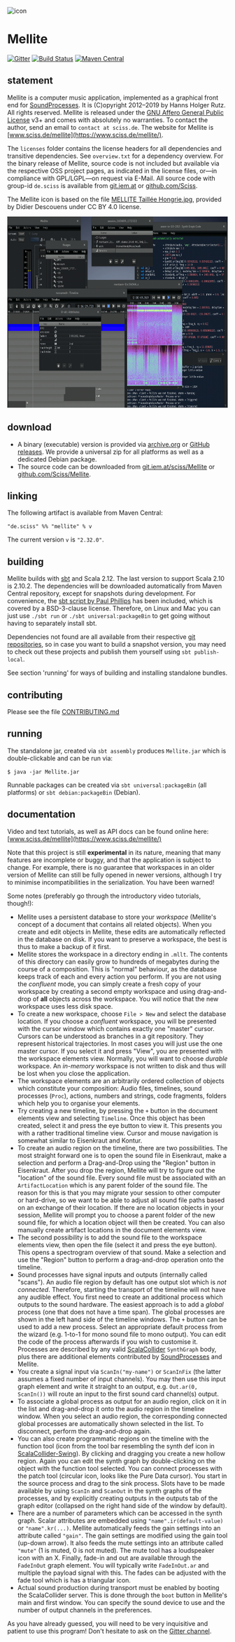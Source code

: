 ![icon](icons/application.png)

# Mellite

[![Gitter](https://badges.gitter.im/Join%20Chat.svg)](https://gitter.im/Sciss/Mellite?utm_source=badge&utm_medium=badge&utm_campaign=pr-badge&utm_content=badge)
[![Build Status](https://travis-ci.org/Sciss/Mellite.svg?branch=master)](https://travis-ci.org/Sciss/Mellite)
[![Maven Central](https://maven-badges.herokuapp.com/maven-central/de.sciss/mellite_2.11/badge.svg)](https://maven-badges.herokuapp.com/maven-central/de.sciss/mellite_2.11)

## statement

Mellite is a computer music application, implemented as a graphical front end
for [SoundProcesses](http://git.iem.at/sciss/SoundProcesses). It is (C)opyright 2012&ndash;2019 by Hanns Holger Rutz.
All rights reserved. Mellite is released under the
[GNU Affero General Public License](https://git.iem.at/sciss/Mellite/raw/master/LICENSE) v3+ and comes with
absolutely no warranties. To contact the author, send an email to `contact at sciss.de`.
The website for Mellite is [www.sciss.de/mellite](https://www.sciss.de/mellite/).

The `licenses` folder contains the license headers for all dependencies and transitive dependencies. See `overview.txt`
for a dependency overview. For the binary release of Mellite, source code is not included but available via the
respective OSS project pages, as indicated in the license files, or&mdash;in compliance with GPL/LGPL&mdash;on request
via E-Mail. All source code with group-id `de.sciss` is available from
[git.iem.at](https://git.iem.at/sciss) or [github.com/Sciss](https://github.com/Sciss).

The Mellite icon is based on the file
[MELLITE Taillée Hongrie.jpg](https://de.wikipedia.org/wiki/Mellit#/media/File:MELLITE_Taill%C3%A9e_Hongrie.jpg), 
provided by Didier Descouens under CC BY 4.0 license.

<img src="site/src/paradox/assets/images/screenshot.png" alt="screenshot" width="696" height="436"/>

## download

- A binary (executable) version is provided via [archive.org](https://archive.org/details/Mellite) or
  [GitHub releases](https://github.com/Sciss/Mellite/releases/latest).
  We provide a universal zip for all platforms as well as a dedicated Debian package.
- The source code can be downloaded from [git.iem.at/sciss/Mellite](https://git.iem.at/sciss/Mellite) or 
  [github.com/Sciss/Mellite](http://github.com/Sciss/Mellite).

## linking

The following artifact is available from Maven Central:

    "de.sciss" %% "mellite" % v

The current version `v` is `"2.32.0"`.

## building

Mellite builds with [sbt](http://scala-sbt.org/) and Scala 2.12. The last version to support Scala 2.10 is 2.10.2.
The dependencies will be downloaded automatically from Maven Central repository, except for snapshots during
development. For convenience, the [sbt script by Paul Phillips](https://github.com/paulp/sbt-extras) has been
included, which is covered by a BSD-3-clause license. Therefore, on Linux and Mac you can just use `./sbt run` or
`./sbt universal:packageBin` to get going without having to separately install sbt.

Dependencies not found are all available from their respective
[git repositories](https://git.iem.at/users/sciss/projects), so in case you want to build a snapshot version, you
may need to check out these projects and publish them yourself using `sbt publish-local`.

See section 'running' for ways of building and installing standalone bundles.

## contributing

Please see the file [CONTRIBUTING.md](CONTRIBUTING.md)

## running

The standalone jar, created via `sbt assembly` produces `Mellite.jar` which is double-clickable and can be run via:

    $ java -jar Mellite.jar

Runnable packages can be created via `sbt universal:packageBin` (all platforms) or `sbt debian:packageBin` (Debian).

## documentation

Video and text tutorials, as well as API docs can be found online here:
[www.sciss.de/mellite](https://www.sciss.de/mellite/)

Note that this project is still __experimental__ in its nature, meaning that many features are incomplete or buggy,
and that the application is subject to change. For example, there is no guarantee that workspaces in an older version
of Mellite can still be fully opened in newer versions, although I try to minimise incompatibilities in the
serialization. You have been warned!

Some notes (preferably go through the introductory video tutorials, though!):

- Mellite uses a persistent database to store your _workspace_ (Mellite's concept of a document that contains all related objects). When you create and edit objects in Mellite, these edits are automatically reflected in the database on disk. If you want to preserve a workspace, the best is thus to make a backup of it first.
- Mellite stores the workspace in a directory ending in `.mllt`. The contents of this directory can easily grow to hundreds of megabytes during the course of a composition. This is "normal" behaviour, as the database keeps track of each and every action you perform. If you are not using the _confluent_ mode, you can simply create a fresh copy of your workspace by creating a second empty workspace and using drag-and-drop of __all__ objects across the workspace. You will notice that the new workspace uses less disk space.
- To create a new workspace, choose `File > New` and select the database location. If you choose a _confluent_ workspace, you will be presented with the cursor window which contains exactly one "master" cursor. Cursors can be understood as branches in a git repository. They represent historical trajectories. In most cases you will just use the one master cursor. If you select it and press "View", you are presented with the workspace elements view. Normally, you will want to choose _durable_ workspace. An _in-memory_ workspace is not written to disk and thus will be lost when you close the application.
- The workspace elements are an arbitrarily ordered collection of objects which constitute your composition: Audio files, timelines, sound processes (`Proc`), actions, numbers and strings, code fragments, folders which help you to organise your elements.
- Try creating a new timeline, by pressing the `+` button in the document elements view and selecting `Timeline`. Once this object has been created, select it and press the eye button to view it. This presents you with a rather traditional timeline view. Cursor and mouse navigation is somewhat similar to Eisenkraut and Kontur.
- To create an audio region on the timeline, there are two possibilities. The most straight forward one is to open the sound file in Eisenkraut, make a selection and perform a Drag-and-Drop using the "Region" button in Eisenkraut. After you drop the region, Mellite will try to figure out the "location" of the sound file. Every sound file must be associated with an `ArtifactLocation` which is any parent folder of the sound file. The reason for this is that you may migrate your session to other computer or hard-drive, so we want to be able to adjust all sound file paths based on an exchange of their location. If there are no location objects in your session, Mellite will prompt you to choose a parent folder of the new sound file, for which a location object will then be created. You can also manually create artifact locations in the document elements view.
- The second possibility is to add the sound file to the workspace elements view, then open the file (select it and press the eye button). This opens a spectrogram overview of that sound. Make a selection and use the "Region" button to perform a drag-and-drop operation onto the timeline.
- Sound processes have signal inputs and outputs (internally called "scans"). An audio file region by default has one output slot which is _not connected_. Therefore, starting the transport of the timeline will not have any audible effect. You first need to create an additional process which outputs to the sound hardware. The easiest approach is to add a _global_ process (one that does not have a time span). The global processes are shown in the left hand side of the timeline windows. The `+` button can be used to add a new process. Select an appropriate default process from the wizard (e.g. 1-to-1 for mono sound file to mono output). You can edit the code of the process afterwards if you wish to customise it. Processes are described by any valid [ScalaCollider](https://git.iem.at/sciss/ScalaCollider) `SynthGraph` body, plus there are additional elements contributed by [SoundProcesses](https://git.iem.at/sciss/SoundProcesses) and Mellite.
- You create a signal input via `ScanIn("my-name")` or `ScanInFix` (the latter assumes a fixed number of input channels). You may then use this input graph element and write it straight to an output, e.g. `Out.ar(0, ScanIn())` will route an input to the first sound card channel(s) output.
- To associate a global process as output for an audio region, click on it in the list and drag-and-drop it onto the audio region in the timeline window. When you select an audio region, the corresponding connected global processes are automatically shown selected in the list. To disconnect, perform the drag-and-drop again.
- You can also create programmatic regions on the timeline with the function tool (icon from the tool bar resembling the synth def icon in [ScalaCollider-Swing](https://git.iem.at/sciss/ScalaColliderSwing)). By clicking and dragging you create a new hollow region. Again you can edit the synth graph by double-clicking on the object with the function tool selected. You can connect processes with the patch tool (circular icon, looks like the Pure Data cursor). You start in the source process and drag to the sink process. Slots have to be made available by using `ScanIn` and `ScanOut` in the synth graphs of the processes, and by explicitly creating outputs in the outputs tab of the graph editor (collapsed on the right hand side of the window by default).
- There are a number of parameters which can be accessed in the synth graph. Scalar attributes are embedded using `"name".ir(default-value)` or `"name".kr(...)`. Mellite automatically feeds the gain settings into an attribute called `"gain"`. The gain settings are modified using the gain tool (up-down arrow). It also feeds the mute settings into an attribute called `"mute"` (1 is muted, 0 is not muted). The mute tool has a loudspeaker icon with an X. Finally, fade-in and out are available through the `FadeInOut` graph element. You will typically write `FadeInOut.ar` and multiple the payload signal with this. The fades can be adjusted with the fade tool which is has a triangular icon.
- Actual sound production during transport must be enabled by booting the ScalaCollider server. This is done through the `boot` button in Mellite's main and first window. You can specify the sound device to use and the number of output channels in the preferences.

As you have already guessed, you will need to be very inquisitive and patient to use this program! Don't hesitate to
ask on the [Gitter channel](https://gitter.im/Sciss/Mellite).
